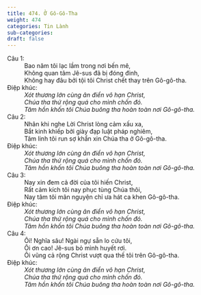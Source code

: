 ```yaml
---
title: 474. Ở Gô-Gô-Tha
weight: 474
categories: Tin Lành
sub-categories: 
draft: false
---
```

<dl><dt>Câu 1:</dt><dd data-verse="1">Bao năm tôi lạc lầm trong nơi bến mê, <br/>Không quan tâm Jê-sus đã bị đóng đinh, <br/>Không hay đâu bởi tội tôi Christ chết thay trên Gô-gô-tha. </dd><dt>Điệp khúc:</dt><dd data-chorus="1"><em>Xót thương lớn cùng ân điển vô hạn Christ, <br/>Chúa tha thứ rộng quá cho mình chốn đó. <br/>Tâm hồn khốn tôi Chúa buông tha hoàn toàn nơi Gô-gô-tha. </em></dd><dt>Câu 2:</dt><dd data-verse="2">Nhân khi nghe Lời Christ lòng cảm xấu xa, <br/>Bắt kinh khiếp bởi giày đạp luật pháp nghiêm, <br/>Tâm linh tôi run sợ khẩn xin Chúa tha ở Gô-gô-tha. </dd><dt>Điệp khúc:</dt><dd data-chorus="1"><em>Xót thương lớn cùng ân điển vô hạn Christ, <br/>Chúa tha thứ rộng quá cho mình chốn đó. <br/>Tâm hồn khốn tôi Chúa buông tha hoàn toàn nơi Gô-gô-tha. </em></dd><dt>Câu 3:</dt><dd data-verse="3">Nay xin đem cả đời của tôi hiến Christ, <br/>Rất cảm kích tôi nay phục tùng Chúa thôi, <br/>Nay tâm tôi mãn nguyện chỉ ưa hát ca khen Gô-gô-tha. </dd><dt>Điệp khúc:</dt><dd data-chorus="1"><em>Xót thương lớn cùng ân điển vô hạn Christ, <br/>Chúa tha thứ rộng quá cho mình chốn đó. <br/>Tâm hồn khốn tôi Chúa buông tha hoàn toàn nơi Gô-gô-tha. </em></dd><dt>Câu 4:</dt><dd data-verse="4">Ôi! Nghĩa sâu! Ngài ngự sẵn lo cứu tôi, <br/>Ôi ơn cao! Jê-sus bỏ mình huyết rơi. <br/>Ôi vũng cả rộng Christ vượt qua thế tôi trên Gô-gô-tha. </dd><dt>Điệp khúc:</dt><dd data-chorus="1"><em>Xót thương lớn cùng ân điển vô hạn Christ, <br/>Chúa tha thứ rộng quá cho mình chốn đó. <br/>Tâm hồn khốn tôi Chúa buông tha hoàn toàn nơi Gô-gô-tha. </em></dd></dl>